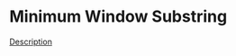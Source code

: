 Minimum Window Substring
====

[Description](https://leetcode.com/problems/minimum-window-substring)
